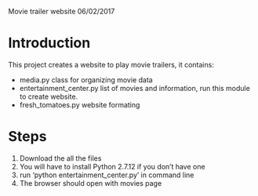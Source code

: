 Movie trailer website 06/02/2017

Introduction
============================================
This project creates a website to play
movie trailers, it contains:

- media.py
	class for organizing movie data
- entertainment_center.py
	list of movies and information, run this
	module to create website.
- fresh_tomatoes.py
	website formating

Steps
============================================
1. Download the all the files
2. You will have to install Python 2.7.12 if you don’t have one
3. run ‘python entertainment_center.py’ in command line
4. The browser should open with movies page

